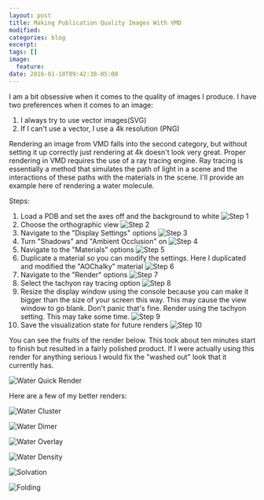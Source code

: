 ```yaml
---
layout: post
title: Making Publication Quality Images With VMD
modified:
categories: blog
excerpt:
tags: []
image:
  feature:
date: 2016-01-10T09:42:38-05:00
---
```

I am a bit obsessive when it comes to the quality of images I produce. I have two preferences when it comes to an image:

1. I always try to use vector images(SVG)
2. If I can't use a vector, I use a 4k resolution (PNG)

Rendering an image from VMD falls into the second category, but without setting it up correctly just rendering at 4k doesn't look very great. Proper rendering in VMD requires the use of a ray tracing engine. Ray tracing is essentially a method that simulates the path of light in a scene and the interactions of these paths with the materials in the scene. I'll provide an example here of rendering a water molecule.

Steps:

1. Load a PDB and set the axes off and the background to white
![Step 1](Step1.png "Step1")
2. Choose the orthographic view
![Step 2](Step2.png "Step2")
3. Navigate to the "Display Settings" options
![Step 3](Step3.png "Step3")
4. Turn "Shadows" and "Ambient Occlusion" on
![Step 4](Step4.png "Step4")
5. Navigate to the "Materials" options
![Step 5](Step5.png "Step5")
6. Duplicate a material so you can modify the settings. Here I duplicated and modified the "AOChalky" material
![Step 6](Step6.png "Step6")
7. Navigate to the "Render" options
![Step 7](Step7.png "Step7")
8. Select the tachyon ray tracing option
![Step 8](Step8.png "Step8")
9. Resize the display window using the console because you can make it bigger than the size of your screen this way. This may cause the view window to go blank. Don't panic that's fine. Render using the tachyon setting. This may take some time.
![Step 9](Step9.png "Step9")
10. Save the visualization state for future renders
![Step 10](Step10.png "Step10")

You can see the fruits of the render below. This took about ten minutes start to finish but resulted in a fairly polished product. If I were actually using this render for anything serious I would fix the "washed out" look that it currently has.

![Water Quick Render](waterquickrender.png "Water Quick Render")

Here are a few of my better renders:

![Water Cluster](WaterCluster.png "Water Cluster")

![Water Dimer](WaterDimer.png "Water Dimer")

![Water Overlay](wateroverlay.png "Water Overlay")

![Water Density](H2O_density.png "Water Density")

![Solvation](solvation.png "Solvation")

![Folding](folding.png "Folding")
